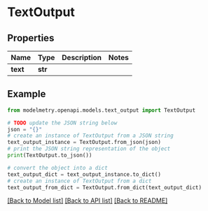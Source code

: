# TextOutput


## Properties

Name | Type | Description | Notes
------------ | ------------- | ------------- | -------------
**text** | **str** |  | 

## Example

```python
from modelmetry.openapi.models.text_output import TextOutput

# TODO update the JSON string below
json = "{}"
# create an instance of TextOutput from a JSON string
text_output_instance = TextOutput.from_json(json)
# print the JSON string representation of the object
print(TextOutput.to_json())

# convert the object into a dict
text_output_dict = text_output_instance.to_dict()
# create an instance of TextOutput from a dict
text_output_from_dict = TextOutput.from_dict(text_output_dict)
```
[[Back to Model list]](../README.md#documentation-for-models) [[Back to API list]](../README.md#documentation-for-api-endpoints) [[Back to README]](../README.md)


